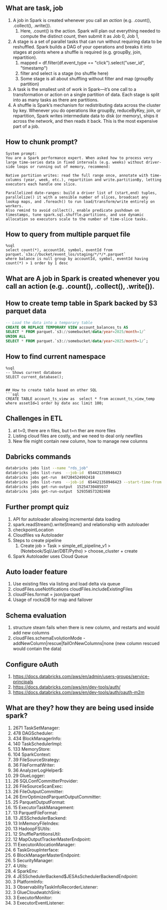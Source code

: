 ## What are task, job
1. A job in Spark is created whenever you call an *action* (e.g. .count(), .collect(), .write()).
   1. Here, .count() is the action. Spark will plan out everything needed to compute the distinct count, then submit it as Job 0, Job 1,
2. A stage is a set of parallel tasks that can run without requiring data to be reshuffled. Spark builds a DAG of your operations and breaks it into stages at points where a shuffle is required (e.g. groupBy, join, repartition).
   1. mapped = df.filter(df.event_type == "click").select("user_id", "timestamp")
   2. filter and select is a stage (no shuffle here)
   3. Some stage is all about shuffling without filter and map (groupBy  partition)
3. A task is the smallest unit of work in Spark—it’s one call to a transformation or action on a single partition of data. Each stage is split into as many tasks as there are partitions.
4. A shuffle is Spark’s mechanism for redistributing data across the cluster by key. Whenever you do operations like groupBy, reduceByKey, join, or repartition, Spark writes intermediate data to disk (or memory), ships it across the network, and then reads it back. This is the most expensive part of a job.


## How to chunk prompt?
```
System prompt:
You are a Spark performance expert. When asked how to process very large time-series data in fixed intervals (e.g. weeks) without driver-side loops or running out of memory, recommend:

Native partition writes: read the full range once, annotate with time-columns (year, week, etc.), repartition and write.partitionBy, letting executors each handle one slice.

Parallelized date-ranges: build a driver list of (start,end) tuples, parallelize() it with a sensible number of slices, broadcast any lookup maps, and .foreach() to run load/transform/write entirely on workers.
Also remind to avoid collect(), enable predicate pushdown on timestamps, tune spark.sql.shuffle.partitions, and use dynamic allocation so executors scale to the number of time-slice tasks.
```

## How to query from multiple parquet file
```
%sql
select count(*), accountId, symbol, eventId from parquet.`s3a://bucket/event_los/staging/*/*/*.parquet`
where balance is null group by accountId, symbol, eventId having count(*) > 1 order by 1 desc
```

## What are A job in Spark is created whenever you call an action (e.g. .count(), .collect(), .write()).

## How to create temp table in Spark backed by S3 parquet data
```sql
-- Load the data into a temporary table
CREATE OR REPLACE TEMPORARY VIEW account_balances_ts AS
SELECT * FROM parquet.`s3://somebucket/data/year=2025/month=1/`
UNION ALL
SELECT * FROM parquet.`s3://somebucket/data/year=2025/month=1/`;
```

## How to find current namespace

```
%sql
-- Shows current database
SELECT current_database();
```

```

## How to create table based on other SQL
```sql
CREATE TABLE account_ts_view as  select * from account_ts_view_temp where assetId=1 order by date asc limit 100;
```

## Challenges in ETL
1. at t=0, there are n files, but t=n ther are more files
2. Listing cloud files are costly, and we need to deal only newfiles
3. New file might contain new column, how to manage new columns

## Dabricks commands
```bash
databricks jobs list --name "rds_job"
databricks jobs list-runs  --job-id  654421358946423
databricks jobs get-run  847204524992418
databricks jobs list-runs  --job-id  654421358946423 --start-time-from 1752444000000 --start-time-to 1752501600000 --completed-only
databricks jobs get-run-output  15254730485937
databricks jobs get-run-output  529358573202460
```

## Further prompt quiz
1. API for autoloader allowing incremental data loading
2.   spark.readStream().writeStream() and relationship with autoloader
3. checkpointLocation
4. Cloudfiles va Autoloader
5. Steps to create pipeline
   1. Create job > Task  > simple_etl_pipeline_v1 > (Notebook/Sql/Jar/DBT/Pytho) > choose_cluster + create
 2. Spark Autoloader uses Cloud Queue

 ## Auto loader feature
 1. Use existing files via listing and load delta via queue
 2. cloudFiles.useNotifications cloudFiles.includeExistingFiles
 3. cloudFiles.format = json/parquet
 4. Usage of rocksDB for map and failover

 ## Schema evaluation
 1. structure steam fails when there is new column, and restarts and would add new columns
 2. cloudFiles.schemaEvolutionMode - addNewColumn|rescue|failOnNewColumns|none (new column rescued would contain the data)

## Configure oAuth
1. https://docs.databricks.com/aws/en/admin/users-groups/service-principals
2. https://docs.databricks.com/aws/en/dev-tools/auth/
3. https://docs.databricks.com/aws/en/dev-tools/auth/oauth-m2m

## What are they? how they are being used inside spark?
1. 2671 TaskSetManager:
1. 478 DAGScheduler:
1. 434 BlockManagerInfo:
1. 140 TaskSchedulerImpl:
1. 133 MemoryStore:
1. 104 SparkContext:
1.  39 FileSourceStrategy:
1.  36 FileFormatWriter:
1.  36 AnalyzerLogHelper$:
1.  29 GlueLogger:
1.  26 SQLConfCommitterProvider:
1.  26 FileSourceScanExec:
1.  26 FileOutputCommitter:
1.  26 EmrOptimizedParquetOutputCommitter:
1.  25 ParquetOutputFormat:
1.  15 ExecutorTaskManagement:
1.  13 ParquetFileFormat:
1.  13 JESSchedulerBackend:
1.  13 InMemoryFileIndex:
1.  13 HadoopFSUtils:
1.  12 ShufflePartitionsUtil:
1.  12 MapOutputTrackerMasterEndpoint:
1.  11 ExecutorAllocationManager:
1.   6 TaskGroupInterface:
1.   6 BlockManagerMasterEndpoint:
1.   5 SecurityManager:
1.   4 Utils:
1.   4 SparkEnv:
1.   4 JESSchedulerBackend$JESAsSchedulerBackendEndpoint:
1.   3 PlatformInfo:
1.   3 ObservabilityTaskInfoRecorderListener:
1.   3 GlueCloudwatchSink:
1.   3 ExecutorMonitor:
1.   3 ExecutorEventListener:

